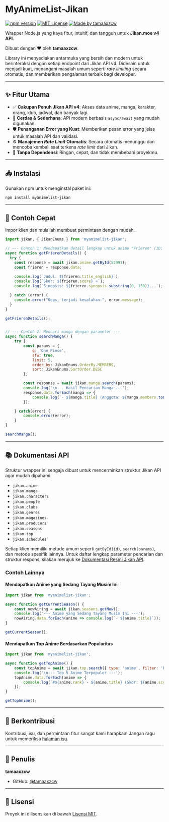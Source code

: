 # MyAnimeList-Jikan

[![npm version](https://badge.fury.io/js/myanimelist-jikan.svg)](https://badge.fury.io/js/myanimelist-jikan)
[![MIT License](https://img.shields.io/npm/l/myanimelist-jikan)](https://github.com/USERNAME/myanimelist-jikan/blob/main/LICENSE)
[![Made by tamaaxzcw](https://img.shields.io/badge/made%20by-tamaaxzcw-blue.svg)](https://github.com/tamaaxzcw)

Wrapper Node.js yang kaya fitur, intuitif, dan tangguh untuk **Jikan.moe v4 API**.

Dibuat dengan ❤️ oleh **tamaaxzcw**.

Library ini menyediakan antarmuka yang bersih dan modern untuk berinteraksi dengan setiap endpoint dari Jikan API v4. Didesain untuk menjadi kuat, menangani masalah umum seperti *rate limiting* secara otomatis, dan memberikan pengalaman terbaik bagi developer.

---

## ✨ Fitur Utama

* ✅ **Cakupan Penuh Jikan API v4**: Akses data anime, manga, karakter, orang, klub, jadwal, dan banyak lagi.
* 🧠 **Cerdas & Sederhana**: API modern berbasis `async/await` yang mudah digunakan.
* 🛡️ **Penanganan Error yang Kuat**: Memberikan pesan error yang jelas untuk masalah API dan validasi.
* ⚙️ **Manajemen *Rate Limit* Otomatis**: Secara otomatis menunggu dan mencoba kembali saat terkena *rate limit* dari Jikan.
* 🚀 **Tanpa Dependensi**: Ringan, cepat, dan tidak membebani proyekmu.

---

## 📥 Instalasi

Gunakan npm untuk menginstal paket ini:

```bash
npm install myanimelist-jikan
```

---

## 🚀 Contoh Cepat

Impor klien dan mulailah membuat permintaan dengan mudah.

```javascript
import jikan, { JikanEnums } from 'myanimelist-jikan';

// --- Contoh 1: Mendapatkan detail lengkap untuk anime "Frieren" (ID: 52991) ---
async function getFrierenDetails() {
  try {
    const response = await jikan.anime.getById(52991);
    const frieren = response.data;
    
    console.log(`Judul: ${frieren.title_english}`);
    console.log(`Skor: ${frieren.score} ⭐`);
    console.log(`Sinopsis: ${frieren.synopsis.substring(0, 150)}...`);

  } catch (error) {
    console.error("Oops, terjadi kesalahan:", error.message);
  }
}

getFrierenDetails();


// --- Contoh 2: Mencari manga dengan parameter ---
async function searchManga() {
    try {
        const params = {
            q: 'One Piece',
            sfw: true,
            limit: 5,
            order_by: JikanEnums.OrderBy.MEMBERS,
            sort: JikanEnums.SortOrder.DESC
        };

        const response = await jikan.manga.search(params);
        console.log('\n--- Hasil Pencarian Manga ---');
        response.data.forEach(manga => {
            console.log(`- ${manga.title} (Anggota: ${manga.members.toLocaleString()})`);
        });

    } catch(error) {
        console.error(error);
    }
}

searchManga();
```

---

## 📚 Dokumentasi API

Struktur wrapper ini sengaja dibuat untuk mencerminkan struktur Jikan API agar mudah dipahami.

* `jikan.anime`
* `jikan.manga`
* `jikan.characters`
* `jikan.people`
* `jikan.clubs`
* `jikan.genres`
* `jikan.magazines`
* `jikan.producers`
* `jikan.seasons`
* `jikan.top`
* `jikan.schedules`

Setiap klien memiliki metode umum seperti `getById(id)`, `search(params)`, dan metode spesifik lainnya. Untuk daftar lengkap parameter pencarian dan struktur respons, silakan merujuk ke [Dokumentasi Resmi Jikan API](https://docs.api.jikan.moe/).

### Contoh Lainnya

#### Mendapatkan Anime yang Sedang Tayang Musim Ini

```javascript
import jikan from 'myanimelist-jikan';

async function getCurrentSeason() {
    const nowAiring = await jikan.seasons.getNow();
    console.log('--- Anime yang Sedang Tayang Musim Ini ---');
    nowAiring.data.forEach(anime => console.log(`- ${anime.title}`));
}

getCurrentSeason();
```

#### Mendapatkan Top Anime Berdasarkan Popularitas

```javascript
import jikan from 'myanimelist-jikan';

async function getTopAnime() {
    const topAnime = await jikan.top.search({ type: 'anime', filter: 'bypopularity', limit: 5 });
    console.log('\n--- Top 5 Anime Terpopuler ---');
    topAnime.data.forEach(anime => {
        console.log(`#${anime.rank} - ${anime.title} (Skor: ${anime.score})`);
    });
}

getTopAnime();
```

---

## 🤝 Berkontribusi

Kontribusi, isu, dan permintaan fitur sangat kami harapkan! Jangan ragu untuk memeriksa [halaman isu](https://github.com/tamaaxzcw/myanimelist-jikan/issues).

---

## 👤 Penulis

**tamaaxzcw**

* GitHub: [@tamaaxzcw](https://github.com/tamaaxzcw)

---

## 📜 Lisensi

Proyek ini dilisensikan di bawah [Lisensi MIT](https://github.com/tamaaxzcw/myanimelist-jikan/blob/main/LICENSE).
